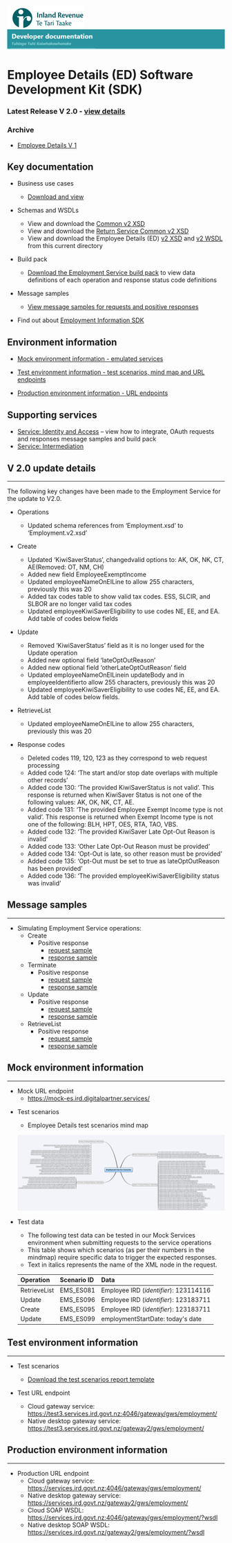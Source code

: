 ![IRD logo](../../Images/IRlogo.gif)
![Software Dev](../../Images/SoftwareDev.png)

# Employee Details (ED) Software Development Kit (SDK)

### Latest Release V 2.0 - [view details](#V-2.0-update-details)

### Archive 
* [Employee Details V 1](../Archive/V1/Employee%20Details)

## Key documentation

- Business use cases
	- [Download and view](../Payday%20filing%20-%20ED%20and%20EI%20GWS%20business%20use%20cases.pdf)
	
- Schemas and WSDLs
	- View and download the [Common v2 XSD](../../Common%20XSD/Common.v2.xsd)
	- View and download the [Return Service Common v2 XSD](../../Common%20XSD/ReturnCommon.v2.xsd)
	- View and download the Employee Details (ED) [v2 XSD](Employment.v2.xsd) and [v2 WSDL](EmploymentV2DevWsdl.wsdl) from this current directory
	
- Build pack 
	- [Download the Employment Service build pack](Gateway%20Services%20Build%20Pack%20-%20Employment%20Service.pdf) to view data definitions of each operation and response status code definitions
	
- Message samples
    - [View message samples for requests and positive responses](#message-samples)
	
- Find out about [Employment Information SDK](../Employment%20Information)

## Environment information

- [Mock environment information - emulated services](#mock-environment-information)

- [Test environment information - test scenarios, mind map and URL endpoints](#test-environment-information)

- [Production environment information - URL endpoints](#Production-Environment-Information)	

## Supporting services

* [Service: Identity and Access](https://github.com/InlandRevenue/Gateway_Services-Access/tree/master/Identity%20and%20Access) – view how to integrate, OAuth requests and responses message samples and build pack
* [Service: Intermediation](https://github.com/InlandRevenue/Gateway_Services-Access/tree/master/Service%20-%20Intermediation)

## V 2.0 update details
-----------------

The following key changes have been made to the Employment Service for the update to V2.0.

* Operations
	* Updated schema references from ‘Employment.xsd’ to ‘Employment.v2.xsd’

* Create
	* Updated ‘KiwiSaverStatus’, changedvalid options to: AK, OK, NK, CT, AE(Removed: OT, NM, CH)
	* Added new field EmployeeExemptIncome
	* Updated employeeNameOnEILine to allow 255 characters, previously this was 20
	* Added tax codes table to show valid tax codes. ESS, SLCIR, and SLBOR are no longer valid tax codes
	* Updated employeeKiwiSaverEligibility to use codes NE, EE, and EA. Add table of codes below fields

* Update
	* Removed ‘KiwiSaverStatus’ field as it is no longer used for the Update operation
	* Added new optional field ‘lateOptOutReason’
	* Added new optional field ‘otherLateOptOutReason’ field
	* Updated employeeNameOnEILinein updateBody and in employeeIdentifierto allow 255 characters, previously this was 20
	* Updated employeeKiwiSaverEligibility to use codes NE, EE, and EA. Add table of codes below fields.	
	
* RetrieveList
	* Updated employeeNameOnEILine to allow 255 characters, previously this was 20

* Response codes
	* Deleted codes 119, 120, 123 as they correspond to web request processing
	* Added code 124: ‘The start and/or stop date overlaps with multiple other records’
	* Added code 130: ‘The provided KiwiSaverStatus is not valid’. This response is returned when KiwiSaver Status is not one of the following values: AK, OK, NK, CT, AE. 
	* Added code 131: ‘The provided Employee Exempt Income type is not valid’. This response is returned when Exempt Income type is not one of the following: BLH, HPT, OES, RTA, TAO, VBS.
	* Added code 132: ‘The provided KiwiSaver Late Opt-Out Reason is invalid’
	* Added code 133: ‘Other Late Opt-Out Reason must be provided’
	* Added code 134: ‘Opt-Out is late, so other reason must be provided’
	* Added code 135: ‘Opt-Out must be set to true as lateOptOutReason has been provided’
	* Added code 136: ‘The provided employeeKiwiSaverEligibility status was invalid’

## Message samples
-----------------

- Simulating Employment Service operations:
    - Create
        - Positive response
            - [request sample](sample%20messages/body-employment-create-request.xml)
            - [response sample](sample%20messages/body-employment-create-response.xml)
    - Terminate
        - Positive response
            - [request sample](sample%20messages/body-employment-terminate-request.xml)
            - [response sample](sample%20messages/body-employment-terminate-response.xml)
    - Update
        - Positive response
            - [request sample](sample%20messages/body-employment-update-request.xml)
            - [response sample](sample%20messages/body-employment-update-response.xml)
    - RetrieveList
        - Positive response
            - [request sample](sample%20messages/body-employment-retrievelist-request.xml)
            - [response sample](sample%20messages/body-employment-retrievelist-response.xml)


## Mock environment information
-----------------

- Mock URL endpoint
    - https://mock-es.ird.digitalpartner.services/

* Test scenarios 
	- Employee Details test scenarios mind map
	
	![Test Scenarios](images/Employee_Details_Test_Scenarios_Mind_Map.png)

*  Test data
	- The following test data can be tested in our Mock Services environment when submitting requests to the service operations
	- This table shows which scenarios (as per their numbers in the mindmap) require specific data to trigger the expected responses. 
	- Text in italics represents the name of the XML node in the request.
	
	
	Operation | Scenario ID | Data
	--- | --- | ---
	RetrieveList | EMS_ES081 | Employee IRD (*identifier*): 123114116
	Update | EMS_ES096 | Employee IRD (*identifier*): 123183711
	Create | EMS_ES095 | Employee IRD (*identifier*): 123183711
	Update | EMS_ES099 | employmentStartDate: today's date


## Test environment information
-----------------

* Test scenarios
	- [Download the test scenarios report template](Payday%20Filing%20–%20Employee%20Details%20-%20Test%20Report%20Template.docx)


* Test URL endpoint
    - Cloud gateway service: https://test3.services.ird.govt.nz:4046/gateway/gws/employment/
    - Native desktop gateway service: https://test3.services.ird.govt.nz/gateway2/gws/employment/
            
## Production environment information
-----------------

* Production URL endpoint
	- Cloud gateway service: https://services.ird.govt.nz:4046/gateway/gws/employment/
	- Native desktop gateway service: https://services.ird.govt.nz/gateway2/gws/employment/
	- Cloud SOAP WSDL: https://services.ird.govt.nz:4046/gateway/gws/employment/?wsdl
	- Native desktop SOAP WSDL: https://services.ird.govt.nz/gateway2/gws/employment/?wsdl